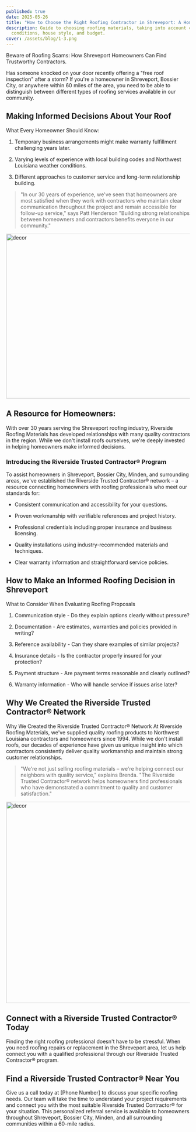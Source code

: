 ```yaml
---
published: true
date: 2025-05-26
title: "How to Choose the Right Roofing Contractor in Shreveport: A Homeowner's Guide"
description: Guide to choosing roofing materials, taking into account climate
  conditions, house style, and budget.
cover: /assets/blog/1-3.png
---
```

Beware of Roofing Scams: How Shreveport Homeowners Can Find Trustworthy Contractors.

Has someone knocked on your door recently offering a "free roof inspection" after a storm? If you're a homeowner in Shreveport, Bossier City, or anywhere within 60 miles of the area, you need to be able to distinguish between different types of roofing services available in our community.

## Making Informed Decisions About Your Roof

What Every Homeowner Should Know:

1.  Temporary business arrangements might make warranty fulfillment challenging years later.
    
2.  Varying levels of experience with local building codes and Northwest Louisiana weather conditions.
    
3.  Different approaches to customer service and long-term relationship building.
    

> "In our 30 years of experience, we've seen that homeowners are most satisfied when they work with contractors who maintain clear communication throughout the project and remain accessible for follow-up service," says Patt Henderson "Building strong relationships between homeowners and contractors benefits everyone in our community."

<img src="http://localhost:4321/_image?href=%2F%40fs%2FC%3A%2FUsers%2Fuser%2FDesktop%2FFreelance%2Friverside%2Fsrc%2Fassets%2Fblog%2Fcontent-image.png%3ForigWidth%3D730%26origHeight%3D450%26origFormat%3Dpng&amp;w=730&amp;h=450&amp;f=webp" alt="decor" class="w-full rounded-xl object-cover" width="730" height="450">

## A Resource for Homeowners:

With over 30 years serving the Shreveport roofing industry, Riverside Roofing Materials has developed relationships with many quality contractors in the region. While we don't install roofs ourselves, we're deeply invested in helping homeowners make informed decisions.

### Introducing the Riverside Trusted Contractor® Program

To assist homeowners in Shreveport, Bossier City, Minden, and surrounding areas, we've established the Riverside Trusted Contractor® network – a resource connecting homeowners with roofing professionals who meet our standards for:

*   Consistent communication and accessibility for your questions.
    
*   Proven workmanship with verifiable references and project history.
    
*   Professional credentials including proper insurance and business licensing.
    
*   Quality installations using industry-recommended materials and techniques.
    
*   Clear warranty information and straightforward service policies.
    

## How to Make an Informed Roofing Decision in Shreveport

What to Consider When Evaluating Roofing Proposals

1.  Communication style - Do they explain options clearly without pressure?
    
2.  Documentation - Are estimates, warranties and policies provided in writing?
    
3.  Reference availability - Can they share examples of similar projects?
    
4.  Insurance details - Is the contractor properly insured for your protection?
    
5.  Payment structure - Are payment terms reasonable and clearly outlined?
    
6.  Warranty information - Who will handle service if issues arise later?
    

## Why We Created the Riverside Trusted Contractor® Network

Why We Created the Riverside Trusted Contractor® Network At Riverside Roofing Materials, we've supplied quality roofing products to Northwest Louisiana contractors and homeowners since 1994. While we don't install roofs, our decades of experience have given us unique insight into which contractors consistently deliver quality workmanship and maintain strong customer relationships.

> "We're not just selling roofing materials – we're helping connect our neighbors with quality service," explains Brenda. "The Riverside Trusted Contractor® network helps homeowners find professionals who have demonstrated a commitment to quality and customer satisfaction."

<img src="http://localhost:4321/_image?href=%2F%40fs%2FC%3A%2FUsers%2Fuser%2FDesktop%2FFreelance%2Friverside%2Fsrc%2Fassets%2Fblog%2Fcontent-image-2.png%3ForigWidth%3D730%26origHeight%3D550%26origFormat%3Dpng&amp;w=730&amp;h=550&amp;f=webp" alt="decor" width="730" height="550">

## Connect with a Riverside Trusted Contractor® Today

Finding the right roofing professional doesn't have to be stressful. When you need roofing repairs or replacement in the Shreveport area, let us help connect you with a qualified professional through our Riverside Trusted Contractor® program.

## Find a Riverside Trusted Contractor® Near You

Give us a call today at \[Phone Number\] to discuss your specific roofing needs. Our team will take the time to understand your project requirements and connect you with the most suitable Riverside Trusted Contractor® for your situation. This personalized referral service is available to homeowners throughout Shreveport, Bossier City, Minden, and all surrounding communities within a 60-mile radius.